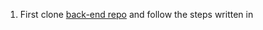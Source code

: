 1. First clone [back-end repo](https://github.com/sumshadz/Box-organizing-backend/) and follow the steps written in 
